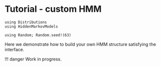 # Tutorial - custom HMM

```@example tuto
using Distributions
using HiddenMarkovModels

using Random; Random.seed!(63)
```

Here we demonstrate how to build your own HMM structure satisfying the interface.

!!! danger
    Work in progress.
